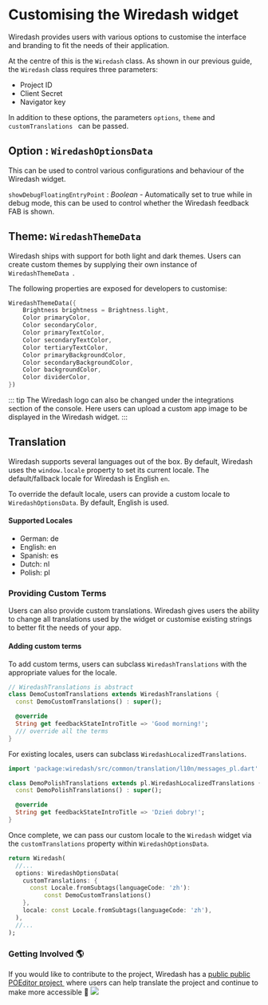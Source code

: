 # Customising the Wiredash widget
Wiredash provides users with various options to customise the interface and branding to fit the needs of their application. 

At the centre of this is the `Wiredash` class. As shown in our previous guide, the `Wiredash` class requires three parameters:
- Project ID
- Client Secret 
- Navigator key

In addition to these options, the parameters `options`, `theme` and `customTranslations ` can be passed.

## Option : `WiredashOptionsData`
This can be used to control various configurations and behaviour of the Wiredash widget.

`showDebugFloatingEntryPoint` :  _Boolean_ -  Automatically set to true while in debug mode, this can be used to control whether the Wiredash feedback FAB is shown.

## Theme: `WiredashThemeData`
Wiredash ships with support for both light and dark themes. Users can create custom themes by supplying their own instance of `WiredashThemeData `.

The following properties are exposed for developers to customise:
```dart
WiredashThemeData({
    Brightness brightness = Brightness.light,
    Color primaryColor,
    Color secondaryColor,
    Color primaryTextColor,
    Color secondaryTextColor,
    Color tertiaryTextColor,
    Color primaryBackgroundColor,
    Color secondaryBackgroundColor,
    Color backgroundColor,
    Color dividerColor,
})
```

::: tip
The Wiredash logo can also be changed under the integrations section of the console. Here users can upload a custom app image to be displayed in the Wiredash widget.
:::

## Translation
Wiredash supports several languages out of the box. By default, Wiredash uses the `window.locale` property to set its current locale. The default/fallback locale for Wiredash is English `en`.

To override the default locale, users can provide a custom locale to `WiredashOptionsData`.  By default, English is used.

#### Supported Locales
- German: de
- English: en
- Spanish: es
- Dutch: nl
- Polish: pl

### Providing Custom Terms
Users can also provide custom translations. Wiredash gives users the ability to change all translations used by the widget or customise existing strings to better fit the needs of your app.

#### Adding custom terms
To add custom terms, users can subclass `WiredashTranslations` with the appropriate values for the locale.

```dart
// WiredashTranslations is abstract
class DemoCustomTranslations extends WiredashTranslations {
  const DemoCustomTranslations() : super();

  @override
  String get feedbackStateIntroTitle => 'Good morning!';
  /// override all the terms
}
```

For existing locales, users can subclass `WiredashLocalizedTranslations`.

```dart
import 'package:wiredash/src/common/translation/l10n/messages_pl.dart' as pl;

class DemoPolishTranslations extends pl.WiredashLocalizedTranslations {
  const DemoPolishTranslations() : super();

  @override
  String get feedbackStateIntroTitle => 'Dzień dobry!';
}
```

Once complete, we can pass our custom locale to the `Wiredash` widget via the `customTranslations` property within `WiredashOptionsData`.

```dart
return Wiredash(
  //...
  options: WiredashOptionsData(
    customTranslations: {
      const Locale.fromSubtags(languageCode: 'zh'):
          const DemoCustomTranslations()
    },
    locale: const Locale.fromSubtags(languageCode: 'zh'),
  ),
  //...
);
```

### Getting Involved 🌎
If you would like to contribute to the project, Wiredash has a [public public POEditor project ](https://poeditor.com/join/project/yq6ereCbKZ) where users can help translate the project and continue to make more accessible 💙
![](../assets/getting_started/new-logo.png)